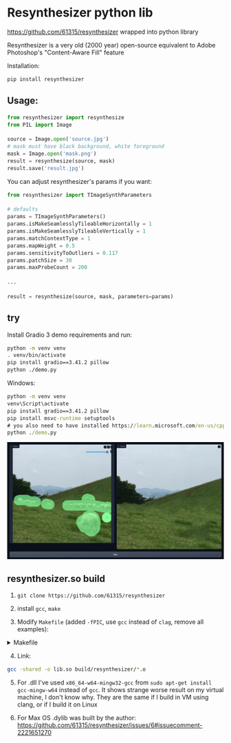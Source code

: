 # Resynthesizer python lib

https://github.com/61315/resynthesizer wrapped into python library

Resynthesizer is a very old (2000 year) open-source equivalent to Adobe Photoshop's "Content-Aware Fill" feature

Installation:

```bash
pip install resynthesizer
```

## Usage:
```python
from resynthesizer import resynthesize
from PIL import Image

source = Image.open('source.jpg')
# mask must have black background, white foreground
mask = Image.open('mask.png')
result = resynthesize(source, mask)
result.save('result.jpg')

```

You can adjust resynthesizer's params if you want:
```python
from resynthesizer import TImageSynthParameters

# defaults
params = TImageSynthParameters()
params.isMakeSeamlesslyTileableHorizontally = 1
params.isMakeSeamlesslyTileableVertically = 1
params.matchContextType = 1
params.mapWeight = 0.5
params.sensitivityToOutliers = 0.117
params.patchSize = 30
params.maxProbeCount = 200

...

result = resynthesize(source, mask, parameters=params)

```

## try

Install Gradio 3 demo requirements and run:
```bash
python -m venv venv
. venv/bin/activate
pip install gradio==3.41.2 pillow
python ./demo.py

```

Windows:
```cmd
python -m venv venv
venv\Script\activate
pip install gradio==3.41.2 pillow
pip install msvc-runtime setuptools
# you also need to have installed https://learn.microsoft.com/en-us/cpp/windows/latest-supported-vc-redist?view=msvc-170#latest-microsoft-visual-c-redistributable-version
python ./demo.py
```


![](/demo.jpg)

## resynthesizer.so build

1. `git clone https://github.com/61315/resynthesizer`

2. install `gcc`, `make`

3. Modify `Makefile` (added `-fPIC`, use `gcc` instead of `clag`, remove all examples):
<details>

<summary>Makefile</summary>

```Makefile
.POSIX:
CC        = gcc -std=c99
CPPFLAGS  = -MMD -MP -DSYNTH_LIB_ALONE -fPIC
CFLAGS    = -Wall -Wextra -pedantic -O3
LDFLAGS   = -lm
LDLIBS    =
# PREFIX = /usr/local

LIB_DIR := lib
BUILD_DIR := build
SRC_DIR := resynthesizer

# Collect resynthesizer sources and headers, then create object files out of the sources.
SRCS := $(shell find $(SRC_DIR) -name '*.c')
OBJS := $(SRCS:%.c=$(BUILD_DIR)/%.o)
DEPS := $(OBJS:.o=.d)

INC_DIRS := $(shell find $(SRC_DIR) -type d)
INC_FLAGS := $(addprefix -I,$(INC_DIRS))

STATIC_LIB := $(LIB_DIR)/libresynthesizer.a

ASSET_DIR := assets
EXAMPLE_DIR := examples
EXAMPLES := $(EXAMPLE_DIR)/hello $(EXAMPLE_DIR)/ppm $(EXAMPLE_DIR)/painter

# -g -Wall -Wextra -Werror -std=c99 -pedantic-errors
# TODO: Try both -Werror and -pedantic-errors after all the chores are done.

all: $(STATIC_LIB) test
	@echo "\033[1;92mDone!\033[0m"

# Build resynthesizer as static library.
$(STATIC_LIB): $(OBJS)
	@echo "\033[1;92mBuilding $@\033[0m"
	mkdir -p $(dir $@)
	ar rvs $@ $^

$(BUILD_DIR)/%.o: %.c
	@echo "\033[1;92mBuilding $@\033[0m"
	mkdir -p $(dir $@)
	$(CC) $(CPPFLAGS) $(CFLAGS) -c $< -o $@

.PHONY: clean test all

clean:
	$(RM) -r $(BUILD_DIR) $(LIB_DIR) $(EXAMPLES)


-include $(DEPS)

```
</details>

4. Link:
```bash
gcc -shared -o lib.so build/resynthesizer/*.o
```

5. For .dll I've used `x86_64-w64-mingw32-gcc` from `sudo apt-get install gcc-mingw-w64` instead of `gcc`. It shows strange worse result on my virtual machine, I don't know why. They are the same if I build in VM using clang, or if I build it on Linux

6. For Max OS .dylib was built by the author: https://github.com/61315/resynthesizer/issues/6#issuecomment-2221651270
